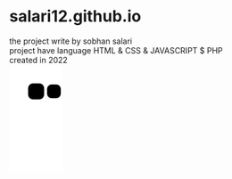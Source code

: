 # salari12.github.io <br>
the project write by sobhan salari <br> 
project have language HTML & CSS & JAVASCRIPT $ PHP <br>
created in 2022 <br> 
[![Snake animation](https://raw.githubusercontent.com/devxan/devxan/output/github-contribution-grid-snake.svg)](https://github.com/Platane/snk)
</center>
